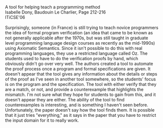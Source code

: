 A tool for helping teach a programming method<br>
Isabelle Dony, Baudouin Le Charlier, Page 212-216<br>
ITiCSE'06<br>
<br>
Surprisingly, someone (in France) is still trying to teach novice programmers the idea of formal program verification (an idea that came to be known as not generally applicable after the 1970s, but was still taught in graduate level programming language design courses as recently as the mid-1990s) using Axiomatic Semantics.  Since it isn't possible to do this with real programming languages, they use a restricted language called Oz.  The students used to have to do the verification proofs by hand, which obviously didn't go over very well.  The authors created a tool to automate the proof process once a program and formal specifications are given.  It doesn't appear that the tool gives any information about the details or steps of the proof as I've seen in another tool somewhere, so the students' focus is on the program and the specification.  The tool with either verify that they are a match, or not, and provide a counterexample that highlights the mismatch.  I'm not sure what they hope for students to gain from this, and it doesn't appear they are either.  The ability of the tool to find counterexamples is interesting, and is something I haven't seen before.  Unfortunately, the paper doesn't say how the tool finds them.  It is possible that it just tries "everything," as it says in the paper that you have to restrict the input domain for it to really work.